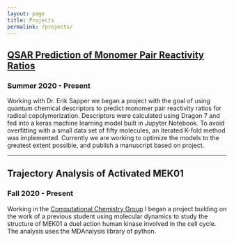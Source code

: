 ```yaml
---
layout: page
title: Projects
permalink: /projects/
---
```


## [QSAR Prediction of Monomer Pair Reactivity Ratios](https://github.com/ALescoulie/QSAR-monomer-reactivity-prediction)
### Summer 2020 - Present
Working with Dr. Erik Sapper we began a project with the goal of using quantum chemical descriptors to predict monomer pair reactivity ratios for radical copolymerization. Descriptors were calculated using Dragon 7 and fed into a keras machine learning model built in Jupyter Notebook. To avoid overfitting with a small data set of fifty molecules, an iterated K-fold method was implemented. Currently we are working to optimize the models to the greatest extent possible, and publish a manuscript based on project.

___

## Trajectory Analysis of Activated MEK01
### Fall 2020 - Present
Working in the [Computational Chemistry Group](https://armcdona.github.io) I began a project building on the work of a previous student using molecular dynamics to study the structure of MEK01 a duel action human kinase involved in the cell cycle. The analysis uses the MDAnalysis library of python.
